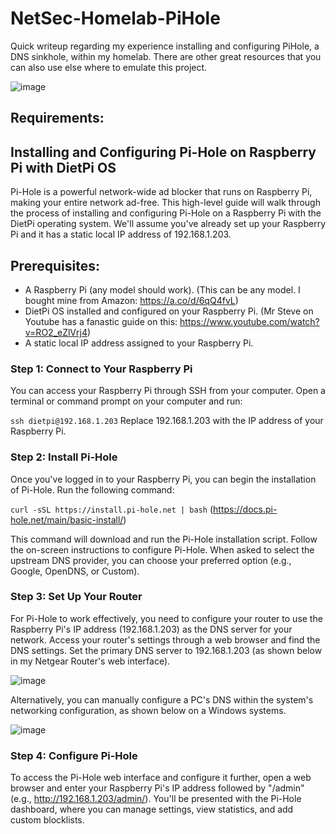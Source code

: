 # NetSec-Homelab-PiHole
Quick writeup regarding my experience installing and configuring PiHole, a DNS sinkhole, within my homelab. There are other great resources that you can also use else where to emulate this project. 

![image](https://github.com/Vuitton-Toine/NetSec-Homelab-PiHole/assets/81653524/f9b7a4f6-15a3-4c68-94eb-b7cc40fade53)

## Requirements: 

## Installing and Configuring Pi-Hole on Raspberry Pi with DietPi OS
Pi-Hole is a powerful network-wide ad blocker that runs on Raspberry Pi, making your entire network ad-free. This high-level guide will walk through the process of installing and configuring Pi-Hole on a Raspberry Pi with the DietPi operating system. We'll assume you've already set up your Raspberry Pi and it has a static local IP address of 192.168.1.203.

## Prerequisites:
- A Raspberry Pi (any model should work). (This can be any model. I bought mine from Amazon: https://a.co/d/6qQ4fvL)
- DietPi OS installed and configured on your Raspberry Pi. (Mr Steve on Youtube has a fanastic guide on this: https://www.youtube.com/watch?v=RO2_eZlVrj4)
- A static local IP address assigned to your Raspberry Pi.

### Step 1: Connect to Your Raspberry Pi
You can access your Raspberry Pi through SSH from your computer. Open a terminal or command prompt on your computer and run:

`ssh dietpi@192.168.1.203`
Replace 192.168.1.203 with the IP address of your Raspberry Pi.

### Step 2: Install Pi-Hole
Once you've logged in to your Raspberry Pi, you can begin the installation of Pi-Hole. Run the following command:

`curl -sSL https://install.pi-hole.net | bash`  (https://docs.pi-hole.net/main/basic-install/)

This command will download and run the Pi-Hole installation script. Follow the on-screen instructions to configure Pi-Hole. When asked to select the upstream DNS provider, you can choose your preferred option (e.g., Google, OpenDNS, or Custom).

### Step 3: Set Up Your Router
For Pi-Hole to work effectively, you need to configure your router to use the Raspberry Pi's IP address (192.168.1.203) as the DNS server for your network. Access your router's settings through a web browser and find the DNS settings. Set the primary DNS server to 192.168.1.203 (as shown below in my Netgear Router's web interface).

![image](https://github.com/Vuitton-Toine/NetSec-Homelab-PiHole/assets/81653524/66b76097-c0ef-4e3a-8fbe-44620dfc29ea)

Alternatively, you can manually configure a PC's DNS within the system's networking configuration, as shown below on a Windows systems. 

![image](https://github.com/Vuitton-Toine/NetSec-Homelab-PiHole/assets/81653524/cc37128b-fc3a-46ce-9cbc-4bb8626fd550)

### Step 4: Configure Pi-Hole
To access the Pi-Hole web interface and configure it further, open a web browser and enter your Raspberry Pi's IP address followed by "/admin" (e.g., http://192.168.1.203/admin/). You'll be presented with the Pi-Hole dashboard, where you can manage settings, view statistics, and add custom blocklists.


